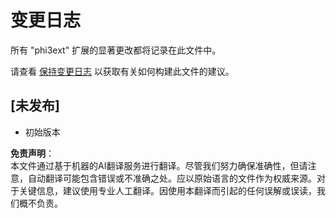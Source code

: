 # 变更日志

所有 "phi3ext" 扩展的显著更改都将记录在此文件中。

请查看 [保持变更日志](http://keepachangelog.com/) 以获取有关如何构建此文件的建议。

## [未发布]

- 初始版本

**免责声明**：  
本文件通过基于机器的AI翻译服务进行翻译。尽管我们努力确保准确性，但请注意，自动翻译可能包含错误或不准确之处。应以原始语言的文件作为权威来源。对于关键信息，建议使用专业人工翻译。因使用本翻译而引起的任何误解或误读，我们概不负责。
